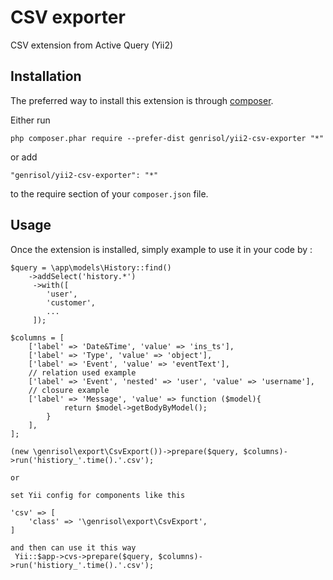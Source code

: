 CSV exporter
============
CSV extension from Active Query (Yii2)

Installation
------------

The preferred way to install this extension is through [composer](http://getcomposer.org/download/).

Either run

```
php composer.phar require --prefer-dist genrisol/yii2-csv-exporter "*"
```

or add

```
"genrisol/yii2-csv-exporter": "*"
```

to the require section of your `composer.json` file.


Usage
-----

Once the extension is installed, simply example to use it in your code by  :

    $query = \app\models\History::find()
        ->addSelect('history.*')
         ->with([
            'user',
            'customer',
            ...
         ]);

    $columns = [
        ['label' => 'Date&Time', 'value' => 'ins_ts'],
        ['label' => 'Type', 'value' => 'object'],
        ['label' => 'Event', 'value' => 'eventText'],
        // relation used example
        ['label' => 'Event', 'nested' => 'user', 'value' => 'username'],
        // closure example
        ['label' => 'Message', 'value' => function ($model){
                return $model->getBodyByModel();
            }
        ],
    ];

    (new \genrisol\export\CsvExport())->prepare($query, $columns)->run('histiory_'.time().'.csv');

    or

    set Yii config for components like this

    'csv' => [
        'class' => '\genrisol\export\CsvExport',
    ]

    and then can use it this way
     Yii::$app->cvs->prepare($query, $columns)->run('histiory_'.time().'.csv');